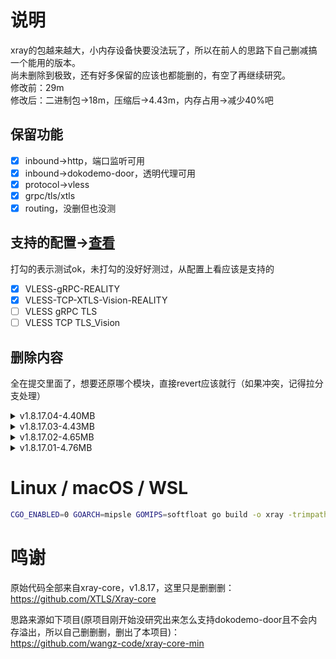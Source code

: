 # 说明

xray的包越来越大，小内存设备快要没法玩了，所以在前人的思路下自己删减搞一个能用的版本。  
尚未删除到极致，还有好多保留的应该也都能删的，有空了再继续研究。  
修改前：29m  
修改后：二进制包->18m，压缩后->4.43m，内存占用->减少40%吧

## 保留功能
- [x] inbound->http，端口监听可用
- [x] inbound->dokodemo-door，透明代理可用
- [x] protocol->vless
- [x] grpc/tls/xtls
- [x] routing，没删但也没测

## 支持的配置->[查看](https://github.com/mzkingkk/xray-core-min/blob/main/examples/vless_reality_grpc.json)
打勾的表示测试ok，未打勾的没好好测过，从配置上看应该是支持的  
- [x] VLESS-gRPC-REALITY
- [x] VLESS-TCP-XTLS-Vision-REALITY
- [ ] VLESS gRPC TLS
- [ ] VLESS TCP TLS_Vision

## 删除内容
全在提交里面了，想要还原哪个模块，直接revert应该就行（如果冲突，记得拉分支处理）

<details>
<summary>v1.8.17.04-4.40MB</summary>

- [x] delete reverse
- [x] Revert server.go
- [x] delete vless-inbound
- [x] delete debug.go
- [x] delete reverse

</details>

<details>
<summary>v1.8.17.03-4.43MB</summary>

- [x] delete stats
- [x] delete freedom
- [x] delete observatory
- [x] delete app/metrics
- [x] delete app/log/command
- [x] delete app/router/command
- [x] delete commands-all-tls
- [x] delete delete commands-all-api

</details>

<details>
<summary>v1.8.17.02-4.65MB</summary>

- [x] delete utp
- [x] delete loopback
- [x] delete blackhole
- [x] delete bittorrent
- [x] delete dns and fakedns

</details>

<details>
<summary>v1.8.17.01-4.76MB</summary>

- [x] delete vmess
- [x] delete quic
- [x] delete trojan
- [x] delete shadowsocks
- [x] delete splithttp
- [x] delete wireguard
- [x] delete wechat
- [x] delete kcp
- [x] delete httpupgrade
- [x] delete domainsocket
- [x] delete websocket
- [x] delete srtp
- [x] delete yaml
- [x] delete toml
- [x] delete udp
- [x] delete socks
- [x] delete server.go
- [x] delete test.go

</details>

# Linux / macOS / WSL

```bash
CGO_ENABLED=0 GOARCH=mipsle GOMIPS=softfloat go build -o xray -trimpath -ldflags "-s -w -buildid=" ./main
```

# 鸣谢
原始代码全部来自xray-core，v1.8.17，这里只是删删删：  
https://github.com/XTLS/Xray-core

思路来源如下项目(原项目刚开始没研究出来怎么支持dokodemo-door且不会内存溢出，所以自己删删删，删出了本项目)：  
https://github.com/wangz-code/xray-core-min
